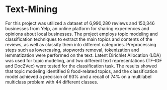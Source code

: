 # Text-Mining
For this project was utilized a dataset of 6,990,280 reviews and 150,346 businesses from Yelp, an online
platform for sharing experiences and opinions about local businesses. The project employs topic modeling
and classification techniques to extract the main topics and contents of the reviews, as well as classify them
into different categories. Preprocessing steps such as lowercasing, stopwords removal, tokenization and
lemmatization were performed on the text. Latent Dirichlet Allocation (LDA) was used for topic modeling, and two
different text representations (TF-IDF and Doc2Vec) were tested for the classification task. The results showed
that topic modeling identified 8 food-related topics, and the classification model achieved a precision of 93% and
a recall of 74% on a multilabel multiclass problem with 44 different classes.
